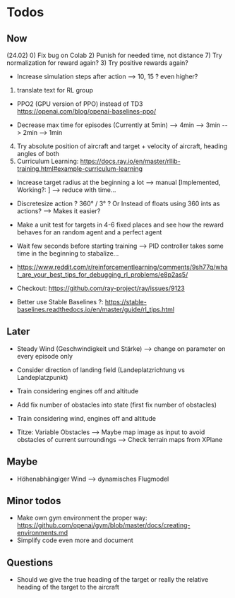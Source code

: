 # Todos
## Now


(24.02)
0) Fix bug on Colab
2) Punish for needed time, not distance
7) Try normalization for reward again?
3) Try positive rewards again?
- Increase simulation steps after action --> 10, 15 ? even higher?
1) translate text for RL group
- PPO2 (GPU version of PPO) instead of TD3 https://openai.com/blog/openai-baselines-ppo/ 

- Decrease max time for episodes (Currently at 5min)
--> 4min
--> 3min
--> 2min
--> 1min

4) Try absolute position of aircraft and target + velocity of aircraft, heading angles of both
6) Curriculum Learning: https://docs.ray.io/en/master/rllib-training.html#example-curriculum-learning

- Increase target radius at the beginning a lot 
    --> manual [Implemented, Working?: ]
    --> reduce with time... 


- Discretesize action ? 360° / 3° ? Or Instead of floats using 360 ints as actions? --> Makes it easier?

- Make a unit test for targets in 4-6 fixed places and see how the reward behaves for an random agent and a perfect agent 
- Wait few seconds before starting training --> PID controller takes some time in the beginning to stabalize...
- https://www.reddit.com/r/reinforcementlearning/comments/9sh77q/what_are_your_best_tips_for_debugging_rl_problems/e8p2as5/
- Checkout: https://github.com/ray-project/ray/issues/9123


- Better use Stable Baselines ?: https://stable-baselines.readthedocs.io/en/master/guide/rl_tips.html


## Later
- Steady Wind (Geschwindigkeit und Stärke) --> change on parameter on every episode only
- Consider direction of landing field (Landeplatzrichtung vs Landeplatzpunkt)
- Train considering engines off and altitude
- Add fix number of obstacles into state (first fix number of obstacles) 
- Train considering wind, engines off and altitude

- Titze: Variable Obstacles 
--> Maybe map image as input to avoid obstacles of current surroundings 
--> Check terrain maps from XPlane


## Maybe
- Höhenabhängiger Wind --> dynamisches Flugmodel

## Minor todos
- Make own gym environment the proper way: https://github.com/openai/gym/blob/master/docs/creating-environments.md
- Simplify code even more and document

## Questions
- Should we give the true heading of the target or really the relative heading of the target to the aircraft